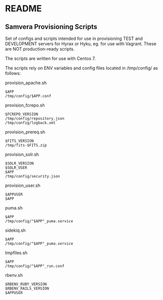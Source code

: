 # README #

## Samvera Provisioning Scripts ##

Set of configs and scripts intended for use in provisioning TEST and DEVELOPMENT servers for Hyrax or Hyku, eg. for use with Vagrant. These are NOT production-ready scripts.

The scripts are written for use with Centos 7.

The scripts rely on ENV variables and config files located in /tmp/config/ as follows:

provision_apache.sh

```
$APP
/tmp/config/$APP.conf
```

provision_fcrepo.sh

```
$FCREPO_VERSION
/tmp/config/repository.json
/tmp/config/logback.xml
```

provision_prereq.sh

```
$FITS_VERSION
/tmp/fits-$FITS.zip
```

provision_solr.sh

```
$SOLR_VERSION
$SOLR_USER
$APP
/tmp/config/security.json
```

provision_user.sh

```
$APPUSER
$APP
```

puma.sh

```
$APP
/tmp/config/"$APP"_puma.service
```

sidekiq.sh

```
$APP
/tmp/config/"$APP"_puma.service
```

tmpfiles.sh

```
$APP
/tmp/config/"$APP"_run.conf
```

rbenv.sh

```
$RBENV_RUBY_VERSION
$RBENV_RAILS_VERSION
$APPUSER
```

